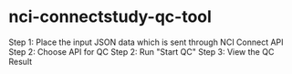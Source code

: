# nci-connectstudy-qc-tool
Step 1: Place the input JSON data which is sent through NCI Connect API
Step 2: Choose API for QC
Step 2: Run "Start QC"
Step 3: View the QC Result
